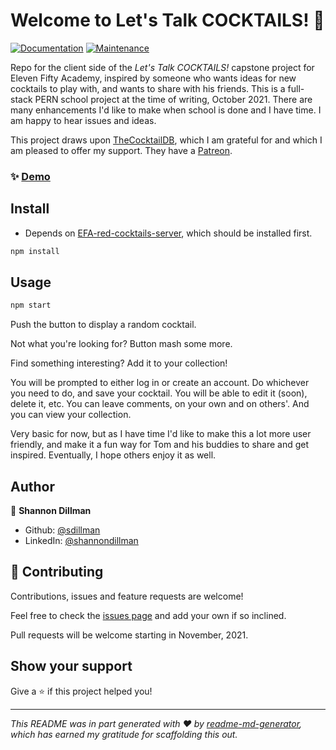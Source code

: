 # Welcome to Let's Talk COCKTAILS! 👋
[![Documentation](https://img.shields.io/badge/documentation-yes-brightgreen.svg)](https://github.com/sdillman/EFA-red-cocktails-client#readme)
[![Maintenance](https://img.shields.io/badge/Maintained%3F-yes-green.svg)](https://github.com/sdillman/EFA-red-cocktails-client/graphs/commit-activity)

Repo for the client side of the _Let's Talk COCKTAILS!_ capstone project for Eleven Fifty Academy, inspired by someone who wants ideas for new cocktails to play with, and wants to share with his friends. This is a full-stack PERN school project at the time of writing, October 2021. There are many enhancements I'd like to make when school is done and I have time. I am happy to hear issues and ideas.

This project draws upon [TheCocktailDB](https://www.thecocktaildb.com/), which I am grateful for and which I am pleased to offer my support. They have a [Patreon](https://www.patreon.com/thedatadb).

### ✨ [Demo](https://sd-efa-red-lets-talk-cocktails.herokuapp.com)

## Install

* Depends on [EFA-red-cocktails-server](https://github.com/sdillman/EFA-red-cocktails-server), which should be installed first.

```sh
npm install
```

## Usage

```sh
npm start
```

Push the button to display a random cocktail. 

Not what you're looking for? Button mash some more.

Find something interesting? Add it to your collection!

You will be prompted to either log in or create an account. Do whichever you need to do, and save your cocktail. You will be able to edit it (soon), delete it, etc. You can leave comments, on your own and on others'. And you can view your collection.

Very basic for now, but as I have time I'd like to make this a lot more user friendly, and make it a fun way for Tom and his buddies to share and get inspired. Eventually, I hope others enjoy it as well.

## Author

👤 **Shannon Dillman**

* Github: [@sdillman](https://github.com/sdillman)
* LinkedIn: [@shannondillman](https://linkedin.com/in/shannondillman)

## 🤝 Contributing

Contributions, issues and feature requests are welcome!

Feel free to check the [issues page](https://github.com/sdillman/EFA-red-cocktails-client/issues) and add your own if so inclined.

Pull requests will be welcome starting in November, 2021.

## Show your support

Give a ⭐️ if this project helped you!


***
_This README was in part generated with ❤️ by [readme-md-generator](https://github.com/kefranabg/readme-md-generator), which has earned my gratitude for scaffolding this out._
